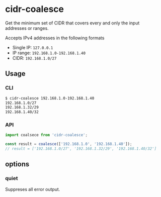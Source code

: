 # cidr-coalesce

Get the minimum set of CIDR that covers every and only the input addresses or ranges.

Accepts IPv4 addresses in the following formats
- Single IP: `127.0.0.1`
- IP range: `192.168.1.0-192.168.1.40`
- CIDR: `192.168.1.0/27`

## Usage

### CLI
```sh
$ cidr-coalesce 192.168.1.0-192.168.1.40
192.168.1.0/27
192.168.1.32/29
192.168.1.40/32
```

### API
```js
import coalsece from 'cidr-coalesce';

const result = coalesce(['192.168.1.0', '192.168.1.40']);
// result = ['192.168.1.0/27', '192.168.1.32/29', '192.168.1.40/32']
```

## options

### quiet

Suppreses all error output.
